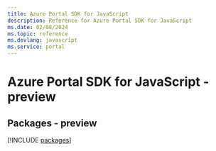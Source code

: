 ```yaml
---
title: Azure Portal SDK for JavaScript
description: Reference for Azure Portal SDK for JavaScript
ms.date: 02/08/2024
ms.topic: reference
ms.devlang: javascript
ms.service: portal
---
```

# Azure Portal SDK for JavaScript - preview
## Packages - preview
[!INCLUDE [packages](portal-index.md)]